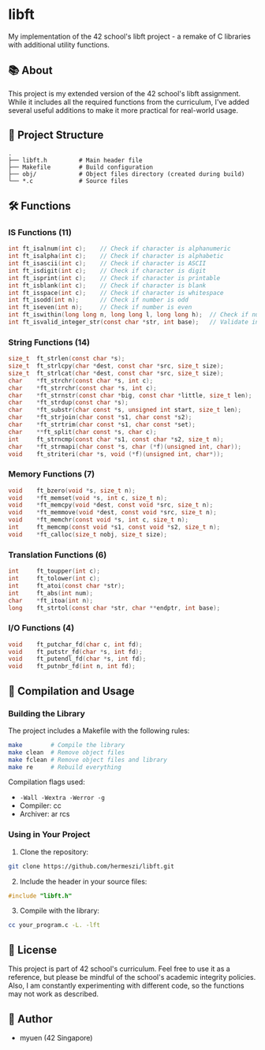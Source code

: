 # libft

My implementation of the 42 school's libft project - a remake of C libraries with additional utility functions.

## 📚 About

This project is my extended version of the 42 school's libft assignment. While it includes all the required functions from the curriculum, I've added several useful additions to make it more practical for real-world usage.

## 📂 Project Structure
```
.
├── libft.h         # Main header file
├── Makefile        # Build configuration
├── obj/            # Object files directory (created during build)
└── *.c             # Source files
```

## 🛠️ Functions

### IS Functions (11)
```c
int ft_isalnum(int c);    // Check if character is alphanumeric
int ft_isalpha(int c);    // Check if character is alphabetic
int ft_isascii(int c);    // Check if character is ASCII
int ft_isdigit(int c);    // Check if character is digit
int ft_isprint(int c);    // Check if character is printable
int ft_isblank(int c);    // Check if character is blank
int ft_isspace(int c);    // Check if character is whitespace
int ft_isodd(int n);      // Check if number is odd
int ft_iseven(int n);     // Check if number is even
int ft_iswithin(long long n, long long l, long long h);  // Check if number is within range
int ft_isvalid_integer_str(const char *str, int base);   // Validate integer string
```

### String Functions (14)
```c
size_t  ft_strlen(const char *s);
size_t  ft_strlcpy(char *dest, const char *src, size_t size);
size_t  ft_strlcat(char *dest, const char *src, size_t size);
char    *ft_strchr(const char *s, int c);
char    *ft_strrchr(const char *s, int c);
char    *ft_strnstr(const char *big, const char *little, size_t len);
char    *ft_strdup(const char *s);
char    *ft_substr(char const *s, unsigned int start, size_t len);
char    *ft_strjoin(char const *s1, char const *s2);
char    *ft_strtrim(char const *s1, char const *set);
char    **ft_split(char const *s, char c);
int     ft_strncmp(const char *s1, const char *s2, size_t n);
char    *ft_strmapi(char const *s, char (*f)(unsigned int, char));
void    ft_striteri(char *s, void (*f)(unsigned int, char*));
```

### Memory Functions (7)
```c
void    ft_bzero(void *s, size_t n);
void    *ft_memset(void *s, int c, size_t n);
void    *ft_memcpy(void *dest, const void *src, size_t n);
void    *ft_memmove(void *dest, const void *src, size_t n);
void    *ft_memchr(const void *s, int c, size_t n);
int     ft_memcmp(const void *s1, const void *s2, size_t n);
void    *ft_calloc(size_t nobj, size_t size);
```

### Translation Functions (6)
```c
int     ft_toupper(int c);
int     ft_tolower(int c);
int     ft_atoi(const char *str);
int     ft_abs(int num);
char    *ft_itoa(int n);
long    ft_strtol(const char *str, char **endptr, int base);
```

### I/O Functions (4)
```c
void    ft_putchar_fd(char c, int fd);
void    ft_putstr_fd(char *s, int fd);
void    ft_putendl_fd(char *s, int fd);
void    ft_putnbr_fd(int n, int fd);
```

## 🚀 Compilation and Usage

### Building the Library

The project includes a Makefile with the following rules:

```bash
make        # Compile the library
make clean  # Remove object files
make fclean # Remove object files and library
make re     # Rebuild everything
```

Compilation flags used:
- `-Wall -Wextra -Werror -g`
- Compiler: cc
- Archiver: ar rcs

### Using in Your Project

1. Clone the repository:
```bash
git clone https://github.com/hermeszi/libft.git
```

2. Include the header in your source files:
```c
#include "libft.h"
```

3. Compile with the library:
```bash
cc your_program.c -L. -lft
```

## 📜 License

This project is part of 42 school's curriculum. Feel free to use it as a reference, but please be mindful of the school's academic integrity policies.
Also, I am constantly experimenting with different code, so the functions may not work as described.


## 👤 Author

- myuen (42 Singapore)
